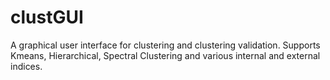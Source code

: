 # clustGUI

A graphical user interface for clustering and clustering validation. Supports Kmeans, Hierarchical, Spectral Clustering and various internal and external indices.
